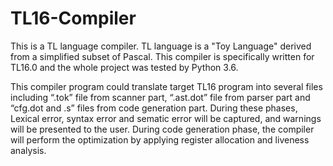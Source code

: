 # TL16-Compiler
This is a TL language compiler. TL language is a "Toy Language" derived from a simplified subset of Pascal. This compiler is specifically written for TL16.0 and the whole project was tested by Python 3.6. 

This compiler program could translate target TL16 program into several files including “.tok” file from scanner part, “.ast.dot” file from parser part and “cfg.dot and .s” files from code generation part. During these phases, Lexical error, syntax error and sematic error will be captured, and warnings will be presented to the user. During code generation phase, the compiler will perform the optimization by applying register allocation and liveness analysis.
